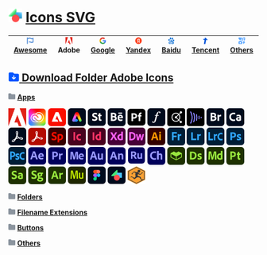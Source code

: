 # <img style="width:28px; height:28px; pointer-events:none; cursor: default;" src="https://github.com/Li-Deheng/Icons-SVG/blob/main/Adobe/Apps/Motion-Graphics.svg" alt="Icons" onclick="return false"> [Icons SVG][0]
  
 | <img bgcolor=ffff00 style="width:14px; height:14px; pointer-events:none; cursor: default;" src="https://github.com/Li-Deheng/Icons-SVG/blob/main/Awesome/Awesome-Logo.svg" alt="Awesome" onclick="return false"> [**Awesome**][1] | <img style="width:14px; height:14px; pointer-events:none; cursor: default;" src="https://github.com/Li-Deheng/Icons-SVG/blob/main/Adobe/Apps/Adobe-Logo.svg" alt="Adobe" onclick="return false"> **Adobe** | <img style="width:14px; height:14px; pointer-events:none; cursor: default;" src="https://github.com/Li-Deheng/Icons-SVG/blob/main/Google/Google-Logo.svg" alt="Google" onclick="return false"> [**Google**][3] | <img style="width:14px; height:14px; pointer-events:none; cursor: default;" src="https://github.com/Li-Deheng/Icons-SVG/blob/main/Yandex/Yandex-Logo.svg" alt="Yandex" onclick="return false"> [**Yandex**][4] | <img style="width:14px; height:14px; pointer-events:none; cursor: default;" src="https://github.com/Li-Deheng/Icons-SVG/blob/main/Baidu/Baidu-Logo.svg" alt="Baidu" onclick="return false"> [**Baidu**][5] | <img style="width:14px; height:14px; pointer-events:none; cursor: default;" src="https://github.com/Li-Deheng/Icons-SVG/blob/main/Tencent/Tencent-Logo.svg" alt="Tencent" onclick="return false"> [**Tencent**][6] | <img style="width:14px; height:14px; pointer-events:none; cursor: default;" src="https://github.com/Li-Deheng/Icons-SVG/blob/main/Awesome/icons.svg" alt="Others" onclick="return false"> [**Others**][9] |
   |:----------:|:------------:|:-----------:|:-----------:|:-----------:|:-----------:|:-----------:| 
   
[0]: https://github.com/Li-Deheng/Icons-SVG
[1]: https://github.com/Li-Deheng/Icons-SVG/tree/main/Awesome
[3]: https://github.com/Li-Deheng/Icons-SVG/tree/main/Google
[4]: https://github.com/Li-Deheng/Icons-SVG/tree/main/Yandex
[5]: https://github.com/Li-Deheng/Icons-SVG/tree/main/Baidu
[6]: https://github.com/Li-Deheng/Icons-SVG/tree/main/Tencent
[9]: https://github.com/Li-Deheng/Icons-SVG/tree/main/Others

## <a href="https://downgit.github.io/#/home?url=https://github.com/Li-Deheng/Icons-SVG/tree/main/Adobe" target="_blank"><img style="width:22px; height:22px; pointer-events:none; cursor: default;" src="https://github.com/Li-Deheng/Icons-SVG/blob/main/Awesome/Download-Folder.svg" alt="Download" target="_blank"> Download Folder Adobe Icons</a>

<img style="width:14px; height:14px; pointer-events:none; cursor: default;" src="https://github.com/Li-Deheng/Icons-SVG/blob/main/Directory.svg" alt="Directory" onclick="return false"> [**Apps**](https://github.com/Li-Deheng/Icons-SVG/tree/main/Adobe/Apps)

<img style="width:36px; height:36px;" src="https://github.com/Li-Deheng/Icons-SVG/blob/main/Adobe/Apps/Adobe-Logo.svg" alt="Adobe Logo" title="Adobe Logo" target="_blank"> <img style="width:36px; height:36px;" src="https://github.com/Li-Deheng/Icons-SVG/blob/main/Adobe/Apps/Adobe-Creative-Cloud.svg" alt="Adobe Creative Cloud" title="Adobe Creative Cloud" target="_blank"> <img style="width:36px; height:36px;" src="https://github.com/Li-Deheng/Icons-SVG/blob/main/Adobe/Apps/Adobe-Experience-Cloud.svg" alt="Adobe Experience Cloud" title="Adobe Experience Cloud" target="_blank"> <img style="width:36px; height:36px;" src="https://github.com/Li-Deheng/Icons-SVG/blob/main/Adobe/Apps/Adobe-Express.svg" alt="Adobe Express" title="Adobe Express" target="_blank">  <img style="width:36px; height:36px;" src="https://github.com/Li-Deheng/Icons-SVG/blob/main/Adobe/Apps/Adobe-Stock.svg" alt="Adobe Stock" title="Adobe Stock" target="_blank"> <img style="width:36px; height:36px;" src="https://github.com/Li-Deheng/Icons-SVG/blob/main/Adobe/Apps/Adobe-Behance.svg" alt="Adobe Behance" title="Adobe Behance" target="_blank"> <img style="width:36px; height:36px;" src="https://github.com/Li-Deheng/Icons-SVG/blob/main/Adobe/Apps/Adobe-Portfolio.svg" alt="Adobe Portfolio" title="Adobe Portfolio" target="_blank"> <img style="width:36px; height:36px;" src="https://github.com/Li-Deheng/Icons-SVG/blob/main/Adobe/Apps/Adobe-Fonts.svg" alt="Adobe Fonts" title="Adobe Fonts" target="_blank"> <img style="width:36px; height:36px;" src="https://github.com/Li-Deheng/Icons-SVG/blob/main/Adobe/Apps/Adobe-Color.svg" alt="Adobe Color" title="Adobe Color" target="_blank"> <img style="width:36px; height:36px;" src="https://github.com/Li-Deheng/Icons-SVG/blob/main/Adobe/Apps/Adobe-Frame-io.svg" alt="Adobe Frame.io" title="Adobe Frame.io" target="_blank"> <img style="width:36px; height:36px;" src="https://github.com/Li-Deheng/Icons-SVG/blob/main/Adobe/Apps/Adobe-Bridge.svg" alt="Adobe Bridge" title="Adobe Bridge" target="_blank"> <img style="width:36px; height:36px;" src="https://github.com/Li-Deheng/Icons-SVG/blob/main/Adobe/Apps/Adobe-Capture.svg" alt="Adobe Capture" title="Adobe Capture" target="_blank"> <img style="width:36px; height:36px;" src="https://github.com/Li-Deheng/Icons-SVG/blob/main/Adobe/Apps/Adobe-Acrobat-Pro.svg" alt="Adobe Acrobat Pro" title="Adobe Acrobat Pro" target="_blank"> <img style="width:36px; height:36px;" src="https://github.com/Li-Deheng/Icons-SVG/blob/main/Adobe/Apps/Adobe-Acrobat-Reader.svg" alt="Adobe Acrobat Reader" title="Adobe Acrobat Reader" target="_blank"> <img style="width:36px; height:36px;" src="https://github.com/Li-Deheng/Icons-SVG/blob/main/Adobe/Apps/Adobe-Sparck.svg" alt="Adobe Sparck" title="Adobe Sparck" target="_blank"> <img style="width:36px; height:36px;" src="https://github.com/Li-Deheng/Icons-SVG/blob/main/Adobe/Apps/Adobe-InCopy.svg" alt="Adobe InCopy" title="Adobe InCopy" target="_blank"> <img style="width:36px; height:36px;" src="https://github.com/Li-Deheng/Icons-SVG/blob/main/Adobe/Apps/Adobe-InDesign.svg" alt="Adobe InDesign" title="Adobe InDesign" target="_blank"> <img style="width:36px; height:36px;" src="https://github.com/Li-Deheng/Icons-SVG/blob/main/Adobe/Apps/Adobe-XD.svg" alt="Adobe XD" title="Adobe XD" target="_blank"> <img style="width:36px; height:36px;" src="https://github.com/Li-Deheng/Icons-SVG/blob/main/Adobe/Apps/Adobe-Dreamweaver.svg" alt="Adobe Dreamweaver" title="Adobe Dreamweaver" target="_blank"> <img style="width:36px; height:36px;" src="https://github.com/Li-Deheng/Icons-SVG/blob/main/Adobe/Apps/Adobe-Illustrator.svg" alt="Adobe Illustrator" title="Adobe Illustrator" target="_blank"> <img style="width:36px; height:36px;" src="https://github.com/Li-Deheng/Icons-SVG/blob/main/Adobe/Apps/Adobe-Fresco.svg" alt="Adobe Fresco" title="Adobe Fresco" target="_blank"> <img style="width:36px; height:36px;" src="https://github.com/Li-Deheng/Icons-SVG/blob/main/Adobe/Apps/Adobe-Lightroom.svg" alt="Adobe Lightroom" title="Adobe Lightroom" target="_blank"> <img style="width:36px; height:36px;" src="https://github.com/Li-Deheng/Icons-SVG/blob/main/Adobe/Apps/Adobe-Lightroom-Classic.svg" alt="Adobe Lightroom Classic" title="Adobe Lightroom Classic" target="_blank"> <img style="width:36px; height:36px;" src="https://github.com/Li-Deheng/Icons-SVG/blob/main/Adobe/Apps/Adobe-Photoshop.svg" alt="Adobe Photoshop" title="Adobe Photoshop" target="_blank"> <img style="width:36px; height:36px;" src="https://github.com/Li-Deheng/Icons-SVG/blob/main/Adobe/Apps/Adobe-Photoshop-Camera.svg" alt="Adobe Photoshop Camera" title="Adobe Photoshop Camera" target="_blank"> <img style="width:36px; height:36px;" src="https://github.com/Li-Deheng/Icons-SVG/blob/main/Adobe/Apps/Adobe-After-Effects.svg" alt="Adobe After Effects" title="Adobe After Effects" target="_blank"> <img style="width:36px; height:36px;" src="https://github.com/Li-Deheng/Icons-SVG/blob/main/Adobe/Apps/Adobe-Premiere-Pro.svg" alt="Adobe Premiere Pro" title="Adobe Premiere Pro" target="_blank"> <img style="width:36px; height:36px;" src="https://github.com/Li-Deheng/Icons-SVG/blob/main/Adobe/Apps/Adobe-Media-Encoder.svg" alt="Adobe Media Encoder" title="Adobe Media Encoder" target="_blank"> <img style="width:36px; height:36px;" src="https://github.com/Li-Deheng/Icons-SVG/blob/main/Adobe/Apps/Adobe-Audition.svg" alt="Adobe Audition" title="Adobe Audition" target="_blank"> <img style="width:36px; height:36px;" src="https://github.com/Li-Deheng/Icons-SVG/blob/main/Adobe/Apps/Adobe-Animate.svg" alt="Adobe Animate" title="Adobe Animate" target="_blank"> <img style="width:36px; height:36px;" src="https://github.com/Li-Deheng/Icons-SVG/blob/main/Adobe/Apps/Adobe-Premiere-Rush.svg" alt="Adobe Premiere Rush" title="Adobe Premiere Rush" target="_blank"> <img style="width:36px; height:36px;" src="https://github.com/Li-Deheng/Icons-SVG/blob/main/Adobe/Apps/Adobe-Character-Animator.svg" alt="Adobe Character Animator" title="Adobe Character Animator" target="_blank"> <img style="width:36px; height:36px;" src="https://github.com/Li-Deheng/Icons-SVG/blob/main/Adobe/Apps/Adobe-Substance-3D-Assets.svg" alt="Adobe Substance 3D Assets" title="Adobe Substance 3D Assets" target="_blank"> <img style="width:36px; height:36px;" src="https://github.com/Li-Deheng/Icons-SVG/blob/main/Adobe/Apps/Adobe-Substance-3D-Designer.svg" alt="Adobe Substance 3D Designer" title="Adobe Substance 3D Designer" target="_blank"> <img style="width:36px; height:36px;" src="https://github.com/Li-Deheng/Icons-SVG/blob/main/Adobe/Apps/Adobe-Substance-3D-Modeler.svg" alt="Adobe Substance 3D Modeler" title="Adobe Substance 3D Modeler" target="_blank"> <img style="width:36px; height:36px;" src="https://github.com/Li-Deheng/Icons-SVG/blob/main/Adobe/Apps/Adobe-Substance-3D-Painter.svg" alt="Adobe Substance 3D Painter" title="Adobe Substance 3D Painter" target="_blank"> <img style="width:36px; height:36px;" src="https://github.com/Li-Deheng/Icons-SVG/blob/main/Adobe/Apps/Adobe-Substance-3D-Sampler.svg" alt="Adobe Substance 3D Sampler" title="Adobe Substance 3D Sampler" target="_blank"> <img style="width:36px; height:36px;" src="https://github.com/Li-Deheng/Icons-SVG/blob/main/Adobe/Apps/Adobe-Substance-3D-Stager.svg" alt="Adobe Substance 3D Stager" title="Adobe Substance 3D Stager" target="_blank"> <img style="width:36px; height:36px;" src="https://github.com/Li-Deheng/Icons-SVG/blob/main/Adobe/Apps/Adobe-Aero.svg" alt="Adobe Aero" title="Adobe Aero" target="_blank"> <img style="width:36px; height:36px;" src="https://github.com/Li-Deheng/Icons-SVG/blob/main/Adobe/Apps/Adobe-Muse.svg" alt="Adobe Muse" title="Adobe Muse" target="_blank"> <img style="width:36px; height:36px;" src="https://github.com/Li-Deheng/Icons-SVG/blob/main/Adobe/Apps/Figma.svg" alt="Adobe Figma" title="Adobe Figma" target="_blank"> <img style="width:36px; height:36px;" src="https://github.com/Li-Deheng/Icons-SVG/blob/main/Adobe/Apps/Mogrt.svg" alt="Mogrt" title="Mogrt" target="_blank"> <img style="width:36px; height:36px;" src="https://github.com/Li-Deheng/Icons-SVG/blob/main/Adobe/Apps/Mixamo.svg" alt="Mixamo" title="Mixamo" target="_blank"> 

<img style="width:14px; height:14px; pointer-events:none; cursor: default;" src="https://github.com/Li-Deheng/Icons-SVG/blob/main/Directory.svg" alt="Directory" onclick="return false"> [**Folders**](https://github.com/Li-Deheng/Icons-SVG/tree/main/Adobe/Apps)


<img style="width:14px; height:14px; pointer-events:none; cursor: default;" src="https://github.com/Li-Deheng/Icons-SVG/blob/main/Directory.svg" alt="Directory" onclick="return false"> [**Filename Extensions**](https://github.com/Li-Deheng/Icons-SVG/tree/main/Adobe/Filename%20Extensions)


<img style="width:14px; height:14px; pointer-events:none; cursor: default;" src="https://github.com/Li-Deheng/Icons-SVG/blob/main/Directory.svg" alt="Directory" onclick="return false"> [**Buttons**](https://github.com/Li-Deheng/Icons-SVG/tree/main/Adobe/Apps)


<img style="width:14px; height:14px; pointer-events:none; cursor: default;" src="https://github.com/Li-Deheng/Icons-SVG/blob/main/Directory.svg" alt="Directory" onclick="return false"> [**Others**](https://github.com/Li-Deheng/Icons-SVG/tree/main/Adobe/Others)
